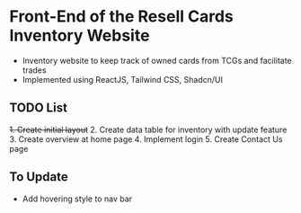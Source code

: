 # Front-End of the Resell Cards Inventory Website

- Inventory website to keep track of owned cards from TCGs and facilitate trades
- Implemented using ReactJS, Tailwind CSS, Shadcn/UI

## TODO List

~~1. Create initial layout~~ 2. Create data table for inventory with update feature 3. Create overview at home page 4. Implement login 5. Create Contact Us page

## To Update

- Add hovering style to nav bar
